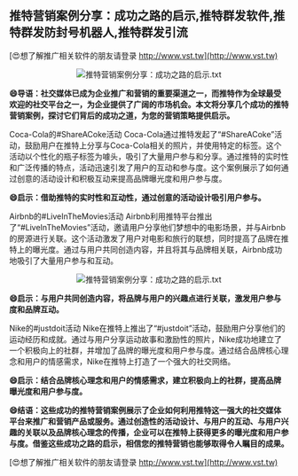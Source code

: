 ## **推特营销案例分享：成功之路的启示,推特群发软件,推特群发防封号机器人,推特群发引流**

[😍想了解推广相关软件的朋友请登录 http://www.vst.tw](http://www.vst.tw)

 <center><img src="https://vst.tw/MP4/tuiguang/png/7.png" alt="推特营销案例分享：成功之路的启示.txt"></center>

**😄导语：社交媒体已成为企业推广和营销的重要渠道之一，而推特作为全球最受欢迎的社交平台之一，为企业提供了广阔的市场机会。本文将分享几个成功的推特营销案例，探讨它们背后的成功之道，为您的营销策略提供启示。**

Coca-Cola的#ShareACoke活动 Coca-Cola通过推特发起了“#ShareACoke”活动，鼓励用户在推特上分享与Coca-Cola相关的照片，并使用特定的标签。这个活动以个性化的瓶子标签为噱头，吸引了大量用户参与和分享。通过推特的实时性和广泛传播的特点，活动迅速引发了用户的互动和参与度。这个案例展示了如何通过创意的活动设计和积极互动来提高品牌曝光度和用户参与度。

**😄启示：借助推特的实时性和互动性，通过创意的活动设计吸引用户参与。**

Airbnb的#LiveInTheMovies活动 Airbnb利用推特平台推出了“#LiveInTheMovies”活动，邀请用户分享他们梦想中的电影场景，并与Airbnb的房源进行关联。这个活动激发了用户对电影和旅行的联想，同时提高了品牌在推特上的曝光度。通过与用户共同创造内容，并且将其与品牌相关联，Airbnb成功地吸引了大量用户参与和互动。

 <center><img src="https://vst.tw/MP4/tuiguang/png/5.png" alt="推特营销案例分享：成功之路的启示.txt"></center>

**😄启示：与用户共同创造内容，将品牌与用户的兴趣点进行关联，激发用户参与度和品牌互动。**

Nike的#justdoit活动 Nike在推特上推出了“#justdoit”活动，鼓励用户分享他们的运动经历和成就。通过与用户分享运动故事和激励性的照片，Nike成功地建立了一个积极向上的社群，并增加了品牌的曝光度和用户参与度。通过结合品牌核心理念和用户的情感需求，Nike在推特上打造了一个强大的社交网络。

**😄启示：结合品牌核心理念和用户的情感需求，建立积极向上的社群，提高品牌曝光度和用户参与度。**

**😄结语：这些成功的推特营销案例展示了企业如何利用推特这一强大的社交媒体平台来推广和营销产品或服务。通过创造性的活动设计、与用户的互动、与用户兴趣的关联以及品牌核心理念的传播，企业可以在推特上获得更多的曝光度和用户参与度。借鉴这些成功之路的启示，相信您的推特营销也能够取得令人瞩目的成果。**

[😍想了解推广相关软件的朋友请登录 http://www.vst.tw](http://www.vst.tw)




